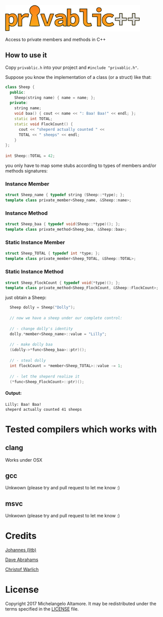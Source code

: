 ![privablic logo](images/privablic.png)

Access to private members and methods in C++

## How to use it

Copy `privablic.h` into your project and `#include "privablic.h"`.

Suppose you know the implementation of a class (or a struct) like that:

```cpp
class Sheep {
  public:
    Sheep(string name) { name = name; };
  private:
    string name;
    void baa() { cout << name << ": Baa! Baa!" << endl; };
    static int TOTAL;
    static void FlockCount() {
      cout << "sheperd actually counted " <<
      TOTAL << " sheeps" << endl;
    }
};

int Sheep::TOTAL = 42;
```
you only have to map some stubs according to types of members and/or methods signatures:

### Instance Member
```cpp
struct Sheep_name { typedef string (Sheep::*type); };
template class private_member<Sheep_name, &Sheep::name>;
```

### Instance Method
```cpp
struct Sheep_baa { typedef void(Sheep::*type)(); };
template class private_method<Sheep_baa, &Sheep::baa>;
```

### Static Instance Member
```cpp
struct Sheep_TOTAL { typedef int *type; };
template class private_member<Sheep_TOTAL, &Sheep::TOTAL>;
```

### Static Instance Method
```cpp
struct Sheep_FlockCount { typedef void(*type)(); };
template class private_method<Sheep_FlockCount, &Sheep::FlockCount>;
```

just obtain a Sheep:

```cpp
  Sheep dolly = Sheep("Dolly");

  // now we have a sheep under our complete control:

  // - change dolly's identity
  dolly.*member<Sheep_name>::value = "Lilly";

  // - make dolly baa
  (&dolly->*func<Sheep_baa>::ptr)();

  // - steal dolly
  int flockCount = *member<Sheep_TOTAL>::value -= 1;

  // - let the sheperd realize it
  (*func<Sheep_FlockCount>::ptr)();
```

#### Output:

```
Lilly: Baa! Baa!
sheperd actually counted 41 sheeps
```

# Tested compilers which works with

## clang

Works under OSX

## gcc

Unkwown (please try and pull request to let me know :)

## msvc

Unkwown (please try and pull request to let me know :)


# Credits

[Johannes (litb)](http://bloglitb.blogspot.com/2010/07/access-to-private-members-thats-easy.html)

[Dave Abrahams](https://gist.github.com/dabrahams/1528856)

[Christof Warlich](http://bloglitb.blogspot.it/2010/07/access-to-private-members-thats-easy.html?showComment=1461746009339#c7258461447914486699)


# License

Copyright 2017 Michelangelo Altamore. It may be redistributed under the terms specified in the [LICENSE](LICENSE) file.

